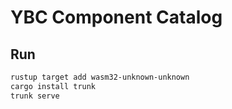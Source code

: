 # YBC Component Catalog

## Run
```bash
rustup target add wasm32-unknown-unknown
cargo install trunk
trunk serve
```